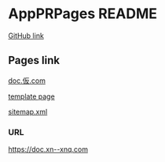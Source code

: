 AppPRPages README
==================
[GitHub link](https://github.com/zwamr6aln/AppPRPages)

Pages link
---------------
[doc.仮.com](https://doc.仮.com)

[template page](https://doc.仮.com/template)

[sitemap.xml](https://doc.仮.com/sitemap.xml)

### URL
https://doc.xn--xnq.com
